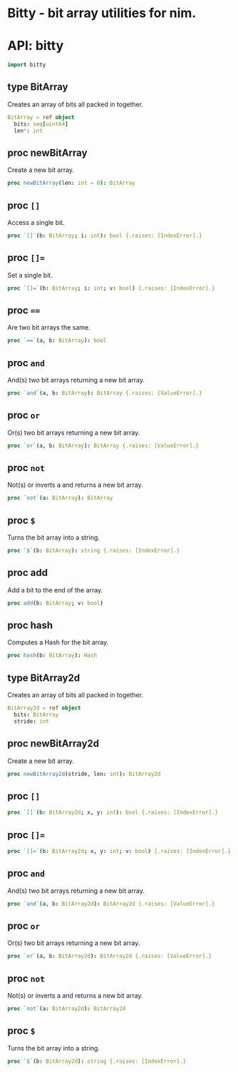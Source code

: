 # Bitty - bit array utilities for nim.

# API: bitty

```nim
import bitty
```

## **type** BitArray

Creates an array of bits all packed in together.

```nim
BitArray = ref object
  bits: seq[uint64]
  len*: int

```

## **proc** newBitArray

Create a new bit array.

```nim
proc newBitArray(len: int = 0): BitArray
```

## **proc** `[]`

Access a single bit.

```nim
proc `[]`(b: BitArray; i: int): bool {.raises: [IndexError].}
```

## **proc** `[]=`

Set a single bit.

```nim
proc `[]=`(b: BitArray; i: int; v: bool) {.raises: [IndexError].}
```

## **proc** `==`

Are two bit arrays the same.

```nim
proc `==`(a, b: BitArray): bool
```

## **proc** `and`

And(s) two bit arrays returning a new bit array.

```nim
proc `and`(a, b: BitArray): BitArray {.raises: [ValueError].}
```

## **proc** `or`

Or(s) two bit arrays returning a new bit array.

```nim
proc `or`(a, b: BitArray): BitArray {.raises: [ValueError].}
```

## **proc** `not`

Not(s) or inverts a and returns a new bit array.

```nim
proc `not`(a: BitArray): BitArray
```

## **proc** `$`

Turns the bit array into a string.

```nim
proc `$`(b: BitArray): string {.raises: [IndexError].}
```

## **proc** add

Add a bit to the end of the array.

```nim
proc add(b: BitArray; v: bool)
```

## **proc** hash

Computes a Hash for the bit array.

```nim
proc hash(b: BitArray): Hash
```

## **type** BitArray2d

Creates an array of bits all packed in together.

```nim
BitArray2d = ref object
  bits: BitArray
  stride: int

```

## **proc** newBitArray2d

Create a new bit array.

```nim
proc newBitArray2d(stride, len: int): BitArray2d
```

## **proc** `[]`


```nim
proc `[]`(b: BitArray2d; x, y: int): bool {.raises: [IndexError].}
```

## **proc** `[]=`


```nim
proc `[]=`(b: BitArray2d; x, y: int; v: bool) {.raises: [IndexError].}
```

## **proc** `and`

And(s) two bit arrays returning a new bit array.

```nim
proc `and`(a, b: BitArray2d): BitArray2d {.raises: [ValueError].}
```

## **proc** `or`

Or(s) two bit arrays returning a new bit array.

```nim
proc `or`(a, b: BitArray2d): BitArray2d {.raises: [ValueError].}
```

## **proc** `not`

Not(s) or inverts a and returns a new bit array.

```nim
proc `not`(a: BitArray2d): BitArray2d
```

## **proc** `$`

Turns the bit array into a string.

```nim
proc `$`(b: BitArray2d): string {.raises: [IndexError].}
```
